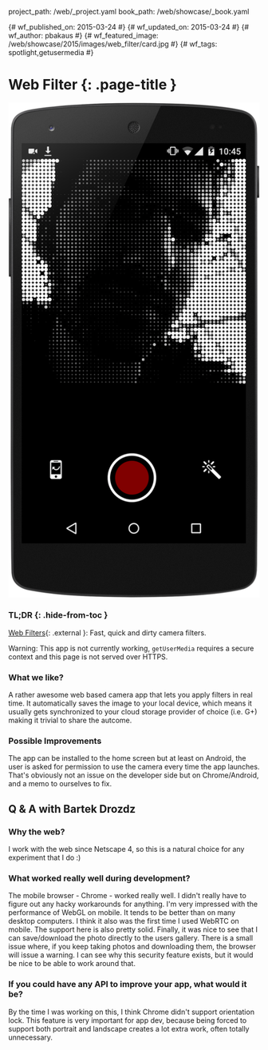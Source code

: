 project_path: /web/_project.yaml
book_path: /web/showcase/_book.yaml

{# wf_published_on: 2015-03-24 #}
{# wf_updated_on: 2015-03-24 #}
{# wf_author: pbakaus #}
{# wf_featured_image: /web/showcase/2015/images/web_filter/card.jpg #}
{# wf_tags: spotlight,getusermedia #}

# Web Filter {: .page-title }

<img src="images/web_filter/screenshot.png" class="attempt-right">

### TL;DR {: .hide-from-toc }

[Web Filters](http://exp.bartekdrozdz.com/app/webfilter/){: .external }: Fast, quick and
dirty camera filters.

Warning: This app is not currently working, `getUserMedia` requires a secure
context and this page is not served over HTTPS.

### What we like?

A rather awesome web based camera app that lets you apply filters in real
time.  It automatically saves the image to your local device, which means it
usually gets synchronized to your cloud storage provider of choice (i.e. G+)
making it trivial to share the autcome.

### Possible Improvements

The app can be installed to the home screen but at least on Android, the user
is asked for permission to use the camera every time the app launches. That's
obviously not an issue on the developer side but on Chrome/Android, and a memo
to ourselves to fix.

## Q & A with Bartek Drozdz

### Why the web?

I work with the web since Netscape 4, so this is a natural choice for
any experiment that I do :)

### What worked really well during development?

The mobile browser - Chrome - worked really well. I didn't really have to
figure out any hacky workarounds for anything. I'm very impressed with the
performance of WebGL on mobile. It tends to be better than on many desktop
computers. I think it also was the first time I used WebRTC on mobile. The
support here is also pretty solid. Finally, it was nice to see that I can
save/download the photo directly to the users gallery. There is a small issue
where, if you keep taking photos and downloading them, the browser will issue
a warning. I can see why this security feature exists, but it would be nice to
be able to work around that.

### If you could have any API to improve your app, what would it be?

By the time I was working on this, I think Chrome didn't support orientation
lock. This feature is very important for app dev, because being forced to
support both portrait and landscape creates a lot extra work, often totally
unnecessary.
